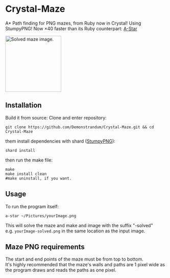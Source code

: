 # Crystal-Maze

A* Path finding for PNG mazes, from Ruby now in Crystal! Using StumpyPNG!
Now ×40 faster than its Ruby counterpart: [A-Star](https://github.com/Demonstrandum/A-Star)

<img src="https://cloud.githubusercontent.com/assets/26842759/25825711/e5bc5aaa-343b-11e7-95f6-d883ade4286f.png" width="175"  alt="Solved maze image." />

## Installation
Build it from source:
Clone and enter repository:
```shell
git clone https://github.com/Demonstrandum/Crystal-Maze.git && cd Crystal-Maze
```
them install dependencies with shard ([StumpyPNG](https://github.com/stumpycr/stumpy_png)):
```shell
shard install
```
then run the make file:
```shell
make
make install clean
#make uninstall, if you want.
```
## Usage
To run the program itself:
```shell
a-star ~/Pictures/yourImage.png
```
This will solve the maze and make and image with the suffix "-solved"<br />
e.g. `yourImage-solved.png` in the same location as the input image.

## Maze PNG requirements
The start and end points of the maze must be from top to bottom. <br />
It's highly recommended that the maze's walls and paths are 1 pixel wide as the program draws and reads the paths as one pixel.  
